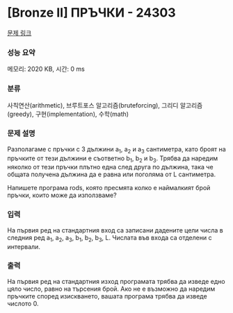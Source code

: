 # [Bronze II] ПРЪЧКИ - 24303 

[문제 링크](https://www.acmicpc.net/problem/24303) 

### 성능 요약

메모리: 2020 KB, 시간: 0 ms

### 분류

사칙연산(arithmetic), 브루트포스 알고리즘(bruteforcing), 그리디 알고리즘(greedy), 구현(implementation), 수학(math)

### 문제 설명

<p>Разполагаме с пръчки с 3 дължини a<sub>1</sub>, a<sub>2</sub> и а<sub>3</sub> сантиметра, като броят на пръчките от тези дължини е съответно b<sub>1</sub>, b<sub>2</sub> и b<sub>3</sub>. Трябва да наредим няколко от тези пръчки плътно една след друга по дължина, така че общата получена дължина да е равна или поголяма от L сантиметра.</p>

<p>Напишете програма rods, която пресмята колко е наймалкият брой пръчки, които може да използваме?</p>

### 입력 

 <p>На първия ред на стандартния вход са записани дадените цели числа в следния ред a<sub>1</sub>, a<sub>2</sub>, a<sub>3</sub>, b<sub>1</sub>, b<sub>2</sub>, b<sub>3</sub>, L. Числата във входа са отделени с интервали.</p>

### 출력 

 <p>На първия ред на стандартния изход програмата трябва да изведе едно цяло число, равно на търсения брой. Ако не е възможно да наредим пръчките според изискването, вашата програма трябва да изведе числото 0.</p>

